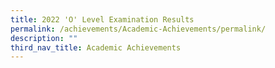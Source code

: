 ```yaml
---
title: 2022 'O' Level Examination Results
permalink: /achievements/Academic-Achievements/permalink/
description: ""
third_nav_title: Academic Achievements
---
```

